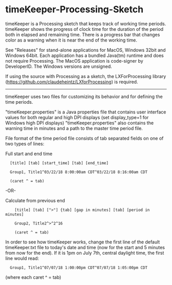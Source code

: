 # timeKeeper-Processing-Sketch

timeKeeper is a Processing sketch that keeps track of working time periods.
timeKeeper shows the progress of clock time for the duration of the period both in elapsed and remaining time.
There is a progress bar that changes color as a warning when it is near the end of the working time.

See "Releases" for stand-alone applications for MacOS, Windows 32bit and Windows 64bit.  Each application has a bundled Java(tm) runtime and does not require Processing.    The MacOS application is code-signer by DeveloperID.  The Windows versions are unsigned.

If using the source with Processing as a sketch, the LXForProcessing library (https://github.com/claudeheintz/LXforProcessing) is required.

------------------------------------------ 
  
timeKeeper uses two files for customizing its behavior and for defining the time periods.

"timeKeeper.properties" is a Java properties file that contains user interface values for both regular and high DPI displays
    (set display_type=1 for Windows high DPI displays)
"timeKeeper.properties" also contains the warning time in minutes and a path to the master time period file.

File format of the time period file consists of tab separated fields on one of two types of lines:

   Full start and end time

      [title] [tab] [start_time] [tab] [end_time]

      Group1, Title1^03/22/18 8:00:00am CDT^03/22/18 8:16:00am CDT
      
      (caret ^ = tab)

   -OR-

   Calculate from previous end

        [title] [tab] [">"] {tab] [gap in minutes] [tab] [period in minutes]

        Group2, Title2^>^2^16
        
        (caret ^ = tab)

In order to see how timeKeeper works, change the first line of the default timeKeeper.txt file to today's date and time (now for the start and 5 minutes from now for the end).  If it is 1pm on July 7th, central daylight time, the first line would read:

      Group1, Title1^07/07/18 1:00:00pm CDT^07/07/18 1:05:00pm CDT

(where each caret ^ =  tab)